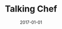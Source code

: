 ---
layout: project
type: project
published: true
# image: images/climate-game-changer.png
title: Talking Chef
permalink: projects/talkingchef
date: 2017-01-01
labels:
  - App
  - Android
  - Java
summary:  Developed an experimental recipe application centered on voice-recognition. Application was developed as a native Android application using Java and the Android NDK. The app employs voice-recognition to allow the user to issue vocal commands to the application. This is indented for hands-free operation while the user is cooking. The application uses Realm as an object storage for its underlying user-submitted data.
projecturl:
---